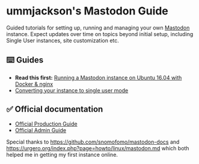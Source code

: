 # ummjackson's Mastodon Guide

Guided tutorials for setting up, running and managing your own [Mastodon](https://github.com/tootsuite/mastodon) instance. Expect updates over time on topics beyond initial setup, including Single User instances, site customization etc. 

## ⌨️ Guides

- **Read this first:** [Running a Mastodon instance on Ubuntu 16.04 with Docker & nginx](https://github.com/ummjackson/mastodon-guide/blob/master/up-and-running.md)
- [Converting your instance to single user mode](https://github.com/ummjackson/mastodon-guide/blob/master/single-user-mode.md)

## ✅ Official documentation

- [Official Production Guide](https://github.com/tootsuite/documentation/blob/master/Running-Mastodon/Production-guide.md)
- [Official Admin Guide](https://github.com/tootsuite/documentation/blob/master/Running-Mastodon/Administration-guide.md)

Special thanks to https://github.com/snomofomo/mastodon-docs and https://urgero.org/index.php?page=howto/linux/mastodon.md which both helped me in getting my first instance online.


